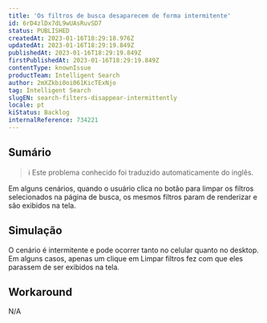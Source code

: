 ```yaml
---
title: 'Os filtros de busca desaparecem de forma intermitente'
id: 6rD4zlDx7dL9wUAsRuvSD7
status: PUBLISHED
createdAt: 2023-01-16T18:29:18.976Z
updatedAt: 2023-01-16T18:29:19.849Z
publishedAt: 2023-01-16T18:29:19.849Z
firstPublishedAt: 2023-01-16T18:29:19.849Z
contentType: knownIssue
productTeam: Intelligent Search
author: 2mXZkbi0oi061KicTExNjo
tag: Intelligent Search
slugEN: search-filters-disappear-intermittently
locale: pt
kiStatus: Backlog
internalReference: 734221
---
```


## Sumário

>ℹ️ Este problema conhecido foi traduzido automaticamente do inglês.


Em alguns cenários, quando o usuário clica no botão para limpar os filtros selecionados na página de busca, os mesmos filtros param de renderizar e são exibidos na tela.


##

## Simulação


O cenário é intermitente e pode ocorrer tanto no celular quanto no desktop. Em alguns casos, apenas um clique em Limpar filtros fez com que eles parassem de ser exibidos na tela.


##

## Workaround


N/A




